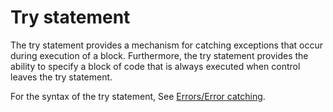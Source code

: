 

Try statement
=============

The try statement provides a mechanism for catching exceptions that occur during execution of a block. Furthermore, the try statement provides the ability to specify a block of code that is always executed when control leaves the try statement.

For the syntax of the try statement, See [Errors/Error catching](error-catching.md).

